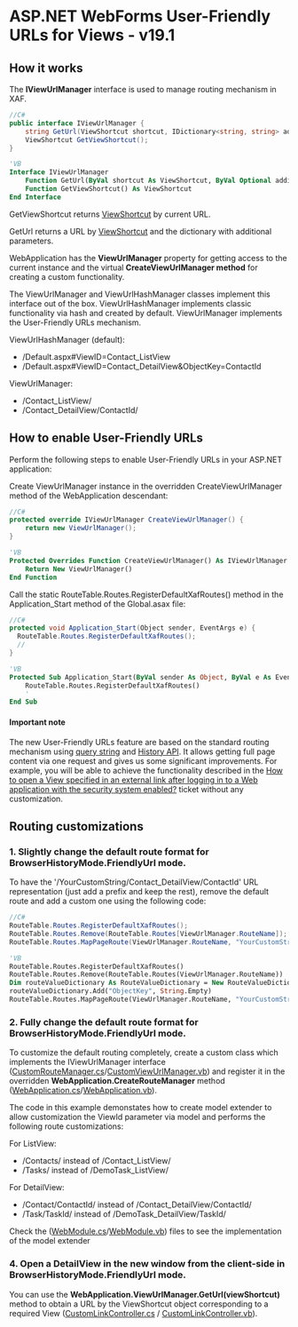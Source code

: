 ﻿# ASP.NET WebForms User-Friendly URLs for Views - v19.1

## How it works

The **IViewUrlManager** interface is used to manage routing mechanism in XAF.

```csharp
//C#
public interface IViewUrlManager {
    string GetUrl(ViewShortcut shortcut, IDictionary<string, string> additionalParams = null);
    ViewShortcut GetViewShortcut();
}
```
```vb
'VB
Interface IViewUrlManager
    Function GetUrl(ByVal shortcut As ViewShortcut, ByVal Optional additionalParams As IDictionary(Of String, String) = Nothing) As String
    Function GetViewShortcut() As ViewShortcut
End Interface
```
GetViewShortcut returns [ViewShortcut](https://docs.devexpress.com/eXpressAppFramework/DevExpress.ExpressApp.ViewShortcut) by current URL.

GetUrl returns a URL by [ViewShortcut](https://docs.devexpress.com/eXpressAppFramework/DevExpress.ExpressApp.ViewShortcut) and the dictionary with additional parameters.

WebApplication has the **ViewUrlManager** property for getting access to the current instance and the virtual **CreateViewUrlManager method** for creating a custom functionality.

The ViewUrlManager and ViewUrlHashManager classes implement this interface out of the box. ViewUrlHashManager implements classic functionality via hash and created by default. ViewUrlManager implements the User-Friendly URLs mechanism.

ViewUrlHashManager (default):
* /Default.aspx#ViewID=Contact_ListView
* /Default.aspx#ViewID=Contact_DetailView&ObjectKey=ContactId

ViewUrlManager:
* /Contact_ListView/
* /Contact_DetailView/ContactId/

## How to enable User-Friendly URLs

Perform the following steps to enable User-Friendly URLs in your ASP.NET application:

Create ViewUrlManager instance in the overridden CreateViewUrlManager method of the WebApplication descendant:

```csharp
//C#
protected override IViewUrlManager CreateViewUrlManager() {
    return new ViewUrlManager();
}
```
```vb
'VB
Protected Overrides Function CreateViewUrlManager() As IViewUrlManager
    Return New ViewUrlManager()
End Function
```
Call the static RouteTable.Routes.RegisterDefaultXafRoutes() method in the Application_Start method of the Global.asax file:

```csharp
//C#
protected void Application_Start(Object sender, EventArgs e) {
  RouteTable.Routes.RegisterDefaultXafRoutes();
  //
}
```
```vb
'VB
Protected Sub Application_Start(ByVal sender As Object, ByVal e As EventArgs)
    RouteTable.Routes.RegisterDefaultXafRoutes()
    '
End Sub
```
#### Important note
The new User-Friendly URLs feature are based on the standard routing mechanism using [query string](https://en.wikipedia.org/wiki/Query_string) and [History API](https://developer.mozilla.org/en-US/docs/Web/API/History_API). It allows getting full page content via one request and gives us some significant improvements. For example, you will be able to achieve the functionality described in the [How to open a View specified in an external link after logging in to a Web application with the security system enabled?](https://isc.devexpress.com/Thread/WorkplaceDetails/B222208) ticket without any customization.

## Routing customizations

### 1. Slightly change the default route format for BrowserHistoryMode.FriendlyUrl mode.
To have the '/YourCustomString/Contact_DetailView/ContactId' URL representation (just add a prefix and keep the rest), remove the default route and add a custom one using the following code:
```csharp
//C#
RouteTable.Routes.RegisterDefaultXafRoutes();
RouteTable.Routes.Remove(RouteTable.Routes[ViewUrlManager.RouteName]);
RouteTable.Routes.MapPageRoute(ViewUrlManager.RouteName, "YourCustomString/{ViewID}/{ObjectKey}/", "~/Default.aspx", false, new RouteValueDictionary() { { "ObjectKey", string.Empty } });
```
```vb
'VB
RouteTable.Routes.RegisterDefaultXafRoutes()
RouteTable.Routes.Remove(RouteTable.Routes(ViewUrlManager.RouteName))
Dim routeValueDictionary As RouteValueDictionary = New RouteValueDictionary()
routeValueDictionary.Add("ObjectKey", String.Empty)
RouteTable.Routes.MapPageRoute(ViewUrlManager.RouteName, "YourCustomString/{ViewID}/{ObjectKey}/", "~/Default.aspx", False, routeValueDictionary)
```


### 2. Fully change the default route format for BrowserHistoryMode.FriendlyUrl mode.
To customize the default routing completely, create a custom class which implements the IViewUrlManager interface ([CustomRouteManager.cs](./CS/FriendlyUrlSample.Web/CustomViewUrlManager.cs)/[CustomViewUrlManager.vb](./VB/FriendlyUrlSample.Web/CustomViewUrlManager.vb)) and register it in the overridden **WebApplication.CreateRouteManager** method ([WebApplication.cs](./CS/FriendlyUrlSample.Web/WebApplication.cs)/[WebApplication.vb](./VB/FriendlyUrlSample.Web/WebApplication.vb)). 

The code in this example demonstates how to create model extender to allow customization the ViewId parameter via model and performs the following route customizations:

For ListView:  
*  /Contacts/ instead of /Contact_ListView/
*  /Tasks/  instead of /DemoTask_ListView/
               
For DetailView:
*  /Contact/ContactId/ instead of /Contact_DetailView/ContactId/
*  /Task/TaskId/ instead of /DemoTask_DetailView/TaskId/

Check the ([WebModule.cs](./CS/FriendlyUrlSampleModule.Module.Web/WebModule.cs)/[WebModule.vb](./VB/FriendlyUrlSample.Module.Web/WebModule.vb)) files to see the implementation of the model extender
 
### 4. Open a DetailView in the new window from the client-side in BrowserHistoryMode.FriendlyUrl mode.
You can use the **WebApplication.ViewUrlManager.GetUrl(viewShortcut)** method to obtain a URL by the ViewShortcut object corresponding to a required View ([CustomLinkController.cs](./CS/FriendlyUrlSample.Module.Web/Controllers/CustomLinkController.cs) / [CustomLinkController.vb](./VB/FriendlyUrlSample.Module.Web/Controllers/CustomLinkController.vb)).
